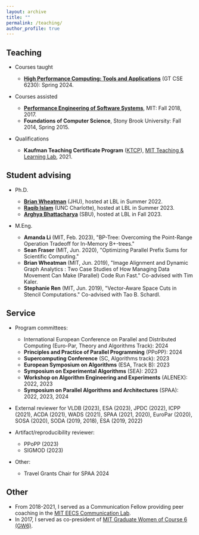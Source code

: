 ```yaml
---
layout: archive
title: ""
permalink: /teaching/
author_profile: true
---
```


## Teaching
- Courses taught
  - **[High Performance Computing: Tools and Applications](https://sites.gatech.edu/cse6230spring24/)** (GT CSE 6230): Spring 2024.

- Courses assisted
  - **[Performance Engineering of Software Systems](https://ocw.mit.edu/courses/6-172-performance-engineering-of-software-systems-fall-2018/)**, MIT: Fall 2018, 2017.      
  - **Foundations of Computer Science**, Stony Brook University: Fall 2014, Spring 2015.

- Qualifications
  - **Kaufman Teaching Certificate Program** ([KTCP](https://tll.mit.edu/programming/grad-student-programming/kaufman-teaching-certificate-program/)), [MIT Teaching & Learning Lab](https://tll.mit.edu/), 2021.
 
## Student advising

- Ph.D.
  - **[Brian Wheatman](https://brianwheatman.com/)** (JHU), hosted at LBL in Summer 2022.
  - **[Raqib Islam](https://biqar.github.io/)** (UNC Charlotte), hosted at LBL in Summer 2023.
  - **[Arghya Bhattacharya](https://www3.cs.stonybrook.edu/~argbhattacha/)** (SBU), hosted at LBL in Fall 2023.

- M.Eng.
  - **Amanda Li** (MIT, Feb. 2023), "BP-Tree: Overcoming the Point-Range Operation Tradeoff for In-Memory B+-trees."
  - **Sean Fraser** (MIT, Jun. 2020), "Optimizing Parallel Prefix Sums for Scientific Computing."
  - **Brian Wheatman** (MIT, Jun. 2019), "Image Alignment
  and Dynamic Graph Analytics : Two Case Studies of How Managing Data Movement
  Can Make (Parallel) Code Run Fast." Co-advised with Tim Kaler.
  - **Stephanie Ren** (MIT, Jun. 2019), "Vector-Aware Space Cuts in Stencil
  Computations." Co-advised with Tao B. Schardl.

## Service
- Program committees:
  - International European Conference on Parallel and Distributed Computing (Euro-Par, Theory and Algorithms Track): 2024
  - **Principles and Practice of Parallel Programming** (PPoPP): 2024
  - **Supercomputing Conference** (SC, Algorithms track): 2023
  - **European Symposium on Algorithms** (ESA, Track B): 2023
  - **Symposium on Experimental Algorithms** (SEA): 2023
  - **Workshop on Algorithm Engineering and Experiments** (ALENEX): 2022, 2023
  - **Symposium on Parallel Algorithms and Architectures** (SPAA): 2022, 2023, 2024

- External reviewer for VLDB (2023), ESA (2023), JPDC (2022), ICPP (2021), ACDA (2021), WADS (2021), SPAA
  (2021, 2020), EuroPar (2020), SOSA (2020), SODA (2019, 2018), ESA (2019, 2022)

- Artifact/reproducibility reviewer:
  - PPoPP (2023)
  - SIGMOD (2023)

- Other:
  - Travel Grants Chair for SPAA 2024

## Other
- From 2018-2021, I served as a Communication Fellow providing peer coaching in the [MIT EECS Communication Lab](https://mitcommlab.mit.edu/eecs/).
- In 2017, I served as co-president of [MIT Graduate Women of Course 6 (GW6)](http://gw6.scripts.mit.edu/).

